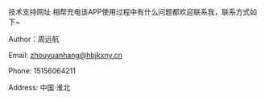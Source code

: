 技术支持网址
相帮充电该APP使用过程中有什么问题都欢迎联系我，联系方式如下~

Author：周远航

Email: zhouyuanhang@hbjkxny.cn

Phone: 15156064211

Address: 中国·淮北

